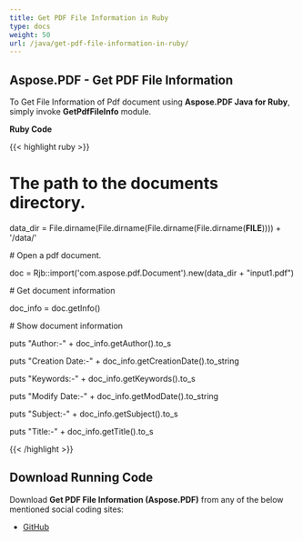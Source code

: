 ```yaml
---
title: Get PDF File Information in Ruby
type: docs
weight: 50
url: /java/get-pdf-file-information-in-ruby/
---
```


## **Aspose.PDF - Get PDF File Information**
To Get File Information of Pdf document using **Aspose.PDF Java for Ruby**, simply invoke **GetPdfFileInfo** module.

**Ruby Code**

{{< highlight ruby >}}

 # The path to the documents directory.

data_dir = File.dirname(File.dirname(File.dirname(File.dirname(__FILE__)))) + '/data/'

\# Open a pdf document.

doc = Rjb::import('com.aspose.pdf.Document').new(data_dir + "input1.pdf")

\# Get document information

doc_info = doc.getInfo()

\# Show document information

puts "Author:-" + doc_info.getAuthor().to_s

puts "Creation Date:-" + doc_info.getCreationDate().to_string

puts "Keywords:-" + doc_info.getKeywords().to_s

puts "Modify Date:-" + doc_info.getModDate().to_string

puts "Subject:-" + doc_info.getSubject().to_s

puts "Title:-" + doc_info.getTitle().to_s


{{< /highlight >}}
## **Download Running Code**
Download **Get PDF File Information (Aspose.PDF)** from any of the below mentioned social coding sites:

- [GitHub](https://github.com/aspose-pdf/Aspose.PDF-for-Java/tree/master/Plugins/Aspose_Pdf_Java_for_Ruby/lib/asposepdfjava/Document/getpdffileinfo.rb)
